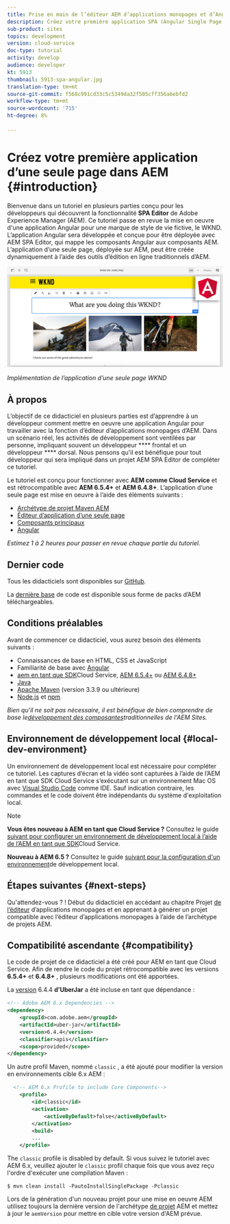 ```yaml
---
title: Prise en main de l’éditeur AEM d’applications monopages et d’Angular
description: Créez votre première application SPA (Angular Single Page Application) modifiable dans Adobe Experience Manager, AEM avec l’application SPA WKND. Découvrez comment créer une application d’une seule page à l’aide de la structure JS angulaire avec AEM SPA Editor. Ce tutoriel en plusieurs parties présente la mise en oeuvre d'une application Angular pour une marque de style de vie fictive, le WKND. Le tutoriel couvre la création de bout en bout du SPA et l'intégration avec AEM.
sub-product: sites
topics: development
version: cloud-service
doc-type: tutorial
activity: develop
audience: developer
kt: 5913
thumbnail: 5913-spa-angular.jpg
translation-type: tm+mt
source-git-commit: f568c991cd33c5c5349da32f505cff356a6ebfd2
workflow-type: tm+mt
source-wordcount: '715'
ht-degree: 8%

---
```



# Créez votre première application d’une seule page dans AEM {#introduction}

Bienvenue dans un tutoriel en plusieurs parties conçu pour les développeurs qui découvrent la fonctionnalité **SPA Editor** de Adobe Experience Manager (AEM). Ce tutoriel passe en revue la mise en oeuvre d&#39;une application Angular pour une marque de style de vie fictive, le WKND. L’application Angular sera développée et conçue pour être déployée avec AEM SPA Editor, qui mappe les composants Angular aux composants AEM. L’application d’une seule page, déployée sur AEM, peut être créée dynamiquement à l’aide des outils d’édition en ligne traditionnels d’AEM.

![Mise en oeuvre de l’application d’une seule page](assets/wknd-spa-implementation.png)

*Implémentation de l’application d’une seule page WKND*

## À propos

L’objectif de ce didacticiel en plusieurs parties est d’apprendre à un développeur comment mettre en oeuvre une application Angular pour travailler avec la fonction d’éditeur d’applications monopages d’AEM. Dans un scénario réel, les activités de développement sont ventilées par personne, impliquant souvent un développeur **** frontal et un développeur **** dorsal. Nous pensons qu&#39;il est bénéfique pour tout développeur qui sera impliqué dans un projet AEM SPA Editor de compléter ce tutoriel.

Le tutoriel est conçu pour fonctionner avec **AEM comme Cloud Service** et est rétrocompatible avec **AEM 6.5.4+** et **AEM 6.4.8+**. L’application d’une seule page est mise en oeuvre à l’aide des éléments suivants :

* [Archétype de projet Maven AEM](https://docs.adobe.com/content/help/en/experience-manager-core-components/using/developing/archetype/overview.html)
* [Éditeur d’application d’une seule page](https://docs.adobe.com/content/help/en/experience-manager-65/developing/headless/spas/spa-walkthrough.html#content-editing-experience-with-spa)
* [Composants principaux](https://docs.adobe.com/content/help/fr-FR/experience-manager-core-components/using/introduction.html)
* [Angular](https://angular.io/)

*Estimez 1 à 2 heures pour passer en revue chaque partie du tutoriel.*

## Dernier code

Tous les didacticiels sont disponibles sur [GitHub](https://github.com/adobe/aem-guides-wknd-spa).

La [dernière base](https://github.com/adobe/aem-guides-wknd-spa/releases) de code est disponible sous forme de packs d’AEM téléchargeables.

## Conditions préalables

Avant de commencer ce didacticiel, vous aurez besoin des éléments suivants :

* Connaissances de base en HTML, CSS et JavaScript
* Familiarité de base avec [Angular](https://angular.io/)
* [aem en tant que SDK](https://docs.adobe.com/content/help/en/experience-manager-learn/cloud-service/local-development-environment-set-up/aem-runtime.html#download-the-aem-as-a-cloud-service-sdk)Cloud Service, [AEM 6.5.4+](https://helpx.adobe.com/experience-manager/aem-releases-updates.html#65) ou [AEM 6.4.8+](https://helpx.adobe.com/experience-manager/aem-releases-updates.html#64)
* [Java](https://downloads.experiencecloud.adobe.com/content/software-distribution/en/general.html)
* [Apache Maven](https://maven.apache.org/) (version 3.3.9 ou ultérieure)
* [Node.js](https://nodejs.org/en/) et [npm](https://www.npmjs.com/)

*Bien qu&#39;il ne soit pas nécessaire, il est bénéfique de bien comprendre de base le[développement des composantes](https://docs.adobe.com/content/help/en/experience-manager-learn/getting-started-wknd-tutorial-develop/overview.html)traditionnelles de l&#39;AEM Sites.*

## Environnement de développement local {#local-dev-environment}

Un environnement de développement local est nécessaire pour compléter ce tutoriel. Les captures d’écran et la vidéo sont capturées à l’aide de l’AEM en tant que SDK Cloud Service s’exécutant sur un environnement Mac OS avec [Visual Studio Code](https://code.visualstudio.com/) comme IDE. Sauf indication contraire, les commandes et le code doivent être indépendants du système d&#39;exploitation local.

>[!NOTE]
>
> **Vous êtes nouveau à AEM en tant que Cloud Service ?** Consultez le guide [suivant pour configurer un environnement de développement local à l’aide de l’AEM en tant que SDK](https://docs.adobe.com/content/help/en/experience-manager-learn/cloud-service/local-development-environment-set-up/overview.html)Cloud Service.
>
> **Nouveau à AEM 6.5 ?** Consultez le guide [suivant pour la configuration d&#39;un environnement](https://docs.adobe.com/content/help/en/experience-manager-learn/foundation/development/set-up-a-local-aem-development-environment.html)de développement local.

## Étapes suivantes {#next-steps}

Qu&#39;attendez-vous ? ! Début du didacticiel en accédant au chapitre Projet [de l’éditeur](create-project.md) d’applications monopages et en apprenant à générer un projet compatible avec l’éditeur d’applications monopages à l’aide de l’archétype de projets AEM.

## Compatibilité ascendante {#compatibility}

Le code de projet de ce didacticiel a été créé pour AEM en tant que Cloud Service. Afin de rendre le code du projet rétrocompatible avec les versions **6.5.4+** et **6.4.8+** , plusieurs modifications ont été apportées.

La [version](https://docs.adobe.com/content/help/en/experience-manager-65/developing/devtools/ht-projects-maven.html#what-is-the-uberjar) 6.4.4 **d’UberJar** a été incluse en tant que dépendance :

```xml
<!-- Adobe AEM 6.x Dependencies -->
<dependency>
    <groupId>com.adobe.aem</groupId>
    <artifactId>uber-jar</artifactId>
    <version>6.4.4</version>
    <classifier>apis</classifier>
    <scope>provided</scope>
</dependency>
```

Un autre profil Maven, nommé `classic` , a été ajouté pour modifier la version en environnements cible 6.x AEM :

```xml
  <!-- AEM 6.x Profile to include Core Components-->
    <profile>
        <id>classic</id>
        <activation>
            <activeByDefault>false</activeByDefault>
        </activation>
        <build>
        ...
    </profile>
```

The `classic` profile is disabled by default. Si vous suivez le tutoriel avec AEM 6.x, veuillez ajouter le `classic` profil chaque fois que vous avez reçu l&#39;ordre d&#39;exécuter une compilation Maven :

```shell
$ mvn clean install -PautoInstallSinglePackage -Pclassic
```

Lors de la génération d&#39;un nouveau projet pour une mise en oeuvre AEM utilisez toujours la dernière version de l&#39;archétype [de projet](https://github.com/adobe/aem-project-archetype) AEM et mettez à jour le `aemVersion` pour mettre en cible votre version d&#39;AEM prévue.
